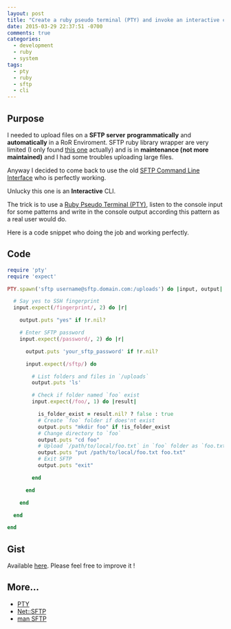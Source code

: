 ```yaml
---
layout: post
title: "Create a ruby pseudo terminal (PTY) and invoke an interactive command (SFTP)"
date: 2015-03-29 22:37:51 -0700
comments: true
categories:
  - development
  - ruby
  - system
tags:
  - pty
  - ruby
  - sftp
  - cli
---
```


## Purpose

I needed to upload files on a **SFTP server** **programmatically** and **automatically** in
a RoR Enviroment. SFTP ruby library wrapper are very limited (I only found
[this one][2] actually) and is in **maintenance (not more maintained)**
and I had some troubles uploading large files.

Anyway I decided to come back to use the old [SFTP Command Line Interface][3]
who is perfectly working.

Unlucky this one is an **Interactive** CLI.

The trick is to use a [Ruby Pseudo Terminal (PTY)][1], listen to the console
input for some patterns and write in the console output according this pattern
as a real user would do.

Here is a code snippet who doing the job and working perfectly.

## Code

```ruby
require 'pty'
require 'expect'

PTY.spawn('sftp username@sftp.domain.com:/uploads') do |input, output|

  # Say yes to SSH fingerprint
  input.expect(/fingerprint/, 2) do |r|

    output.puts "yes" if !r.nil?

    # Enter SFTP password
    input.expect(/password/, 2) do |r|

      output.puts 'your_sftp_password' if !r.nil?

      input.expect(/sftp/) do

        # List folders and files in `/uploads`
        output.puts 'ls'

        # Check if folder named `foo` exist
        input.expect(/foo/, 1) do |result|

          is_folder_exist = result.nil? ? false : true
          # Create `foo` folder if does'nt exist
          output.puts "mkdir foo" if !is_folder_exist
          # Change directory to `foo`
          output.puts "cd foo"
          # Upload `/path/to/local/foo.txt` in `foo` folder as `foo.txt`
          output.puts "put /path/to/local/foo.txt foo.txt"
          # Exit SFTP
          output.puts "exit"

        end

      end

    end

  end

end
```

## Gist

Available [here][4]. Please feel free to improve it !

## More...

- [PTY][1]
- [Net::SFTP][2]
- [man SFTP][3]

[1]: http://ruby-doc.org/stdlib-2.2.0/libdoc/pty/rdoc/PTY.html
[2]: https://github.com/net-ssh/net-sftp
[3]: http://linux.die.net/man/1/sftp
[4]: https://gist.github.com/kwent/e2c34c2dfd01a194a49a